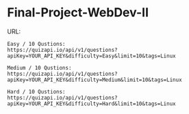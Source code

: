 # Final-Project-WebDev-II

URL:

    Easy / 10 Qustions:
    https://quizapi.io/api/v1/questions?apiKey=YOUR_API_KEY&difficulty=Easy&limit=10&tags=Linux

    Medium / 10 Qustions:
    https://quizapi.io/api/v1/questions?apiKey=YOUR_API_KEY&difficulty=Medium&limit=10&tags=Linux

    Hard / 10 Qustions:
    https://quizapi.io/api/v1/questions?apiKey=YOUR_API_KEY&difficulty=Hard&limit=10&tags=Linux
